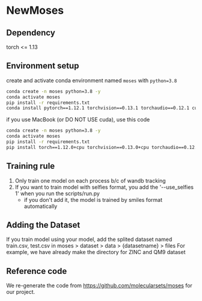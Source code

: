 # NewMoses


## Dependency
torch <= 1.13

## Environment setup
create and activate conda environment named ```moses``` with ```python=3.8```
```sh
conda create -n moses python=3.8 -y
conda activate moses
pip install -r requirements.txt
conda install pytorch==1.12.1 torchvision==0.13.1 torchaudio==0.12.1 cudatoolkit=11.3 -c pytorch
```

if you use MacBook (or DO NOT USE cuda), use this code
```sh
conda create -n moses python=3.8 -y
conda activate moses
pip install -r requirements.txt
pip install torch==1.12.0+cpu torchvision==0.13.0+cpu torchaudio==0.12.0 --extra-index-url https://download.pytorch.org/whl/cpu
```


## Training rule
1. Only train one model on each process b/c of wandb tracking
2. If you want to train model with selfies format, you add the '--use_selfies 1' when you run the scripts/run.py
    - if you don't add it, the model is trained by smiles format automatically


## Adding the Dataset
If you train model using your model, add the splited dataset named train.csv, test.csv in moses > dataset > data > {datasetname} > files
For example, we have already make the directory for ZINC and QM9 dataset


## Reference code
We re-generate the code from https://github.com/molecularsets/moses for our project.


